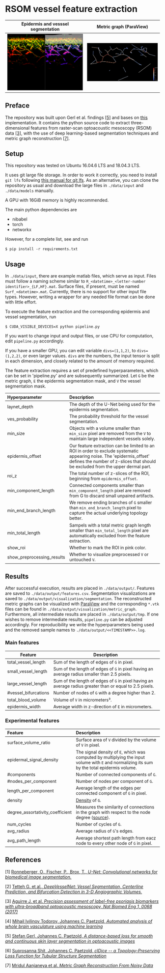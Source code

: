 # RSOM vessel feature extraction

| Epidermis and vesssel segmentation | Metric graph (ParaView) |
|:----------------------------------:|:--------------------:|
|       ![](./images/seg.png)        | ![](./images/mg.png) |
## Preface

The repository was built upon Gerl et al. findings [[5]](#5) and bases on [this](https://github.com/stefanhige/pytorch-rsom-seg) implementation.
It contains the python source code to extract three-dimensional features from raster-scan optoacoustic mesoscopy (RSOM) data [[3]](#3), with the use of deep learning-based segmentation techniques and metric graph reconstruction [[7]](#7).

## Setup

This repository was tested on Ubuntu 16.04.6 LTS and 
18.04.3 LTS.

It uses git large file storage.
In order to work it correctly, you need to install `git lfs` following [this manual for git lfs](https://git-lfs.github.com/).
As an alternative, you can clone the repository as usual and download the large files in `./data/input` and `./data/models` manually.

A GPU with 16GiB memory is highly recommended.

The main python dependencies are
* nibabel
* torch
* networkx

However, for a complete list, see and run

`$ pip install -r requirements.txt`

## Usage

In `./data/input`, there are example matlab files, which serve as input.
Files must follow a naming scheme similar to `R_<datetime>_<letter-number identifier>_{LF,HF}.mat`. 
Surface files, if present, must be named `Surf_<datetime>.mat`.
Currently, there is no support for other input file types. However, writing a 
wrapper for any needed file format can be done with little effort.

To execute the feature extraction and the corresponding epidermis and vessel segmentation, run

`$ CUDA_VISIBLE_DEVICES=X python pipeline.py`

If you want to change input and output files, or use CPU for
computation, edit `pipeline.py` accordingly.

If you have a smaller GPU, you can edit variable `divs=(1,1,2)`,
to `divs=(1,2,2)`, or even larger values. `divs` are the numbers, the input
tensor is split in each dimension, and closely related to the amount of memory required. 

The feature extraction requires a set of predefined hyperparameters, which can be set in 'pipeline.py' and are subsequently summarized. Let `G` be the metric graph, `E` the epidermis segmentation mask, and `V` the vessel segmentation mask.

| Hyperparameter             | Description                                                                                                                                                                                               |
|:---------------------------|:----------------------------------------------------------------------------------------------------------------------------------------------------------------------------------------------------------|
| laynet_depth               | The depth of the U-Net being used for the epidermis segmentation.                                                                                                                                         |
| ves_probability            | The probability threshold for the vessel segmentation.                                                                                                                                                    |
| min_size                   | Objects with a volume smaller than `min_size` pixel are removed from the `V` to maintain large independent vessels solely.                                                                                |
| epidermis_offset           | Our feature extraction can be limited to an ROI in order to exclude systematic appearing noise. The 'epidermis_offset' defines the number of z-slices that should be excluded from the upper dermal part. |
| roi_z                      | The total number of z-slices of the ROI, beginning from `epidermis_offset`.                                                                                                                               |
| min_component_length       | Connected components smaller than `min_component_length` pixel are removed from G to discard small unpaired artifacts.                                                                                    |
| min_end_branch_length      | We remove ending branches of `G` smaller than `min_end_branch_length` pixel to capture the actual underlying topology better.                                                                             |
| min_total_length           | Sampels with a total metric graph length smaller than `min_total_length` pixel are automatically excluded from the feature extraction.                                                                    |
| show_roi                   | Whether to mark the ROI in pink color.                                                                                                                                                                    |
| show_preprocessing_results | Whether to visualize preprocessed `V` or untouched `V`.                                                                                                                                                       |




## Results

After successful execution, results are placed in `./data/output/`. Features are saved to `./data/output/features.csv`. 
Segmentation visualizations are saved to `./data/output/visualization/segmentation`. 
The reconstructed metric graphs can be visualized with [ParaView](https://www.paraview.org/) 
and the corresponding `*.vtk` files can be found in `./data/output/visualization/metric_graph`.
Furthermore, all intermediate results are placed in `./data/output/tmp`.
If one wishes to remove intermediate results, `pipeline.py` can be adjusted accordingly. For reproducibility we write the hyperparameters being used and the removed sample names to `./data/output/<<TIMESTAMP>>.log`.

### Main features

|Feature|Description|
|-------|-----------|
|total_vessel_length|Sum of the length of edges of `G` in pixel.|
|small_vessel_length|Sum of the length of edges of `G` in pixel having an average radius smaller than 2.5 pixels.|
|large_vessel_length|Sum of the length of edges of `G` in pixel having an average radius greater than or equal to 2.5 pixels.|
|#vessel_bifurcations|Number of nodes of `G` with a degree higher than 2.|
|total_blood_volume|Volume of `V` in micrometers³.|
|epidermis_width|Average width in z-direction of `E` in micrometers.|

### Experimental features

| Feature                          | Description                                                                                                                                                                                                                                                                                                      |
|:---------------------------------|:-----------------------------------------------------------------------------------------------------------------------------------------------------------------------------------------------------------------------------------------------------------------------------------------------------------------|
| surface_volume_ratio             | Surface area of `V` divided by the volume of `V` in pixel.                                                                                                                                                                                                                                                       |
| epidermal_signal_density         | The signal density of `E`, which was computed by multiplying the input volume with `E` and normalizing its sum by the total epidermis volume.                                                                                                                                                                    |
| #components                      | Number of connected components of `G`.                                                                                                                                                                                                                                                                           |
| #nodes_per_component             | Number of nodes per component of `G`.                                                                                                                                                                                                                                                                            |
| length_per_component             | Average length of the edges per connected component of `G` in pixel.                                                                                                                                                                                                                                             |
| density                          | [Density](https://networkx.org/documentation/stable/reference/generated/networkx.classes.function.density.html) of `G`.                                                                                                                                                                                          |
| degree_assortativity_coefficient | Measures the similarity of connections in the graph with respect to the node degree ([source](https://networkx.org/documentation/networkx-1.10/reference/generated/networkx.algorithms.assortativity.degree_assortativity_coefficient.html#networkx.algorithms.assortativity.degree_assortativity_coefficient)). |
| num_cycles                       | Number of cycles of `G`.                                                                                                                                                                                                                                                                                         |
| avg_radius                       | Average radius of `G`'s edges.                                                                                                                                                                                                                                                                                   |
| avg_path_length | Average shortest path length from eacz node to every other node of `G` in pixel.|                                 |                                                                                                                                                                                                                                                                                                                  |


## References
<a id="1">[1]</a>
[Ronneberger, O., Fischer, P., Brox, T., _U-Net: Convolutional networks for biomedical image segmentation._](https://arxiv.org/abs/1505.04597) 

<a id="2">[2]</a>
[Tetteh G. et al., _DeepVesselNet: Vessel Segmentation, Centerline Prediction, and Bifurcation Detection in 3-D Angiographic Volumes._](https://arxiv.org/abs/1803.09340)

<a id="3">[3]</a>
[Aguirre J. et al. _Precision assessment of label-free psoriasis biomarkers with ultra-broadband optoacoustic mesoscopy, Nat Biomed Eng 1, 0068 (2017)_](https://www.nature.com/articles/s41551-017-0068) 

<a id="4">[4]</a>
[Mihail Ivilinov Todorov, Johannes C. Paetzold, _Automated analysis of whole brain vasculature using machine learning_](https://www.biorxiv.org/content/10.1101/613257v1)

<a id="5">[5]</a>
[Stefan Gerl, Johannes C. Paetzold, _A distance-based loss for smooth and continuous skin layer segmentation in optoacoustic images_](https://arxiv.org/abs/2007.05324)

<a id="6">[6]</a>
[Suprosanna Shit, Johannes C. Paetzold, _clDice -- a Topology-Preserving Loss Function for Tubular Structure Segmentation_](https://arxiv.org/abs/2003.07311)

<a id="7">[7]</a>
[Mridul Aanjaneya et al. _Metric Graph Reconstruction From Noisy Data_](http://cgl.uni-jena.de/pub/Publications/WebHome/CGL-TR-34.pdf) 
